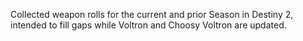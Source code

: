 Collected weapon rolls for the current and prior Season in Destiny 2, intended to fill gaps while Voltron and Choosy Voltron are updated.
